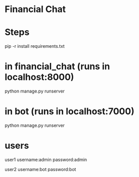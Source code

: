 # Financial Chat

# Steps

pip -r install requirements.txt

# in financial_chat (runs in localhost:8000)
python manage.py runserver

# in bot (runs in localhost:7000)
python manage.py runserver

# users
user1
	username:admin
	password:admin

user2
	username:bot
	password:bot
